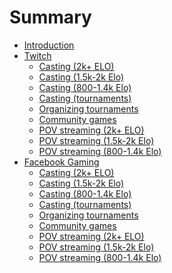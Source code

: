 # Summary

- [Introduction](./intro.md)
- [Twitch](./Twitch/intro.md)
  - [Casting (2k+ ELO)](./Twitch/casting_high.md)
  - [Casting (1.5k-2k Elo)]()
  - [Casting (800-1.4k Elo)]()
  - [Casting (tournaments)](./Twitch/casting_tournaments.md)
  - [Organizing tournaments](./Twitch/organizing_tournaments.md)
  - [Community games](./Twitch/community_games.md)
  - [POV streaming (2k+ ELO)]()
  - [POV streaming (1.5k-2k Elo)]()
  - [POV streaming (800-1.4k Elo)]()
- [Facebook Gaming](./Facebook_Gaming/intro.md)
  - [Casting (2k+ ELO)](./Facebook_Gaming/casting_high.md)
  - [Casting (1.5k-2k Elo)]()
  - [Casting (800-1.4k Elo)]()
  - [Casting (tournaments)](./Facebook_Gaming/casting_tournaments.md)
  - [Organizing tournaments](./Facebook_Gaming/organizing_tournaments.md)
  - [Community games](./Facebook_Gaming/community_games.md)
  - [POV streaming (2k+ ELO)]()
  - [POV streaming (1.5k-2k Elo)]()
  - [POV streaming (800-1.4k Elo)]()
